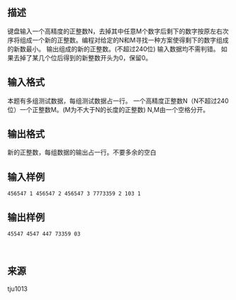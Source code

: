 ## 描述

键盘输入一个高精度的正整数N，去掉其中任意M个数字后剩下的数字按原左右次序将组成一个新的正整数。编程对给定的N和M寻找一种方案使得剩下的数字组成的新数最小。 输出组成的新的正整数。(不超过240位) 输入数据均不需判错。 如果去掉了某几个位后得到的新整数开头为0，保留0。 

## 输入格式

本题有多组测试数据，每组测试数据占一行。 一个高精度正整数N（N不超过240位）一个正整数M。(M为不大于N的长度的正整数) N,M由一个空格分开。 

## 输出格式

新的正整数，每组数据的输出占一行。不要多余的空白

## 输入样例

```plaintext
456547 1 456547 2 456547 3 7773359 2 103 1 
```

## 输出样例

```plaintext
45547 4547 447 73359 03 
```



 

## 来源

tju1013

